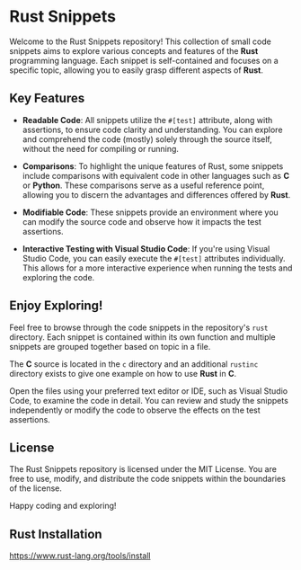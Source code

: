 # Rust Snippets

Welcome to the Rust Snippets repository! This collection of small code snippets aims to explore various concepts and features of the **Rust** programming language. Each snippet is self-contained and focuses on a specific topic, allowing you to easily grasp different aspects of **Rust**.

## Key Features

- **Readable Code**: All snippets utilize the `#[test]` attribute, along with assertions, to ensure code clarity and understanding. You can explore and comprehend the code (mostly) solely through the source itself, without the need for compiling or running.

- **Comparisons**: To highlight the unique features of Rust, some snippets include comparisons with equivalent code in other languages such as **C** or **Python**. These comparisons serve as a useful reference point, allowing you to discern the advantages and differences offered by **Rust**.

- **Modifiable Code**: These snippets provide an environment where you can modify the source code and observe how it impacts the test assertions.

- **Interactive Testing with Visual Studio Code**: If you're using Visual Studio Code, you can easily execute the `#[test]` attributes individually. This allows for a more interactive experience when running the tests and exploring the code.

## Enjoy Exploring!

Feel free to browse through the code snippets in the repository's `rust` directory. Each snippet is contained within its own function and multiple snippets are grouped together based on topic in a file.

The **C** source is located in the `c` directory and an additional `rustinc` directory exists to give one example on how to use **Rust** in **C**.

Open the files using your preferred text editor or IDE, such as Visual Studio Code, to examine the code in detail. You can review and study the snippets independently or modify the code to observe the effects on the test assertions.

## License

The Rust Snippets repository is licensed under the MIT License. You are free to use, modify, and distribute the code snippets within the boundaries of the license.

Happy coding and exploring!

## Rust Installation

https://www.rust-lang.org/tools/install
